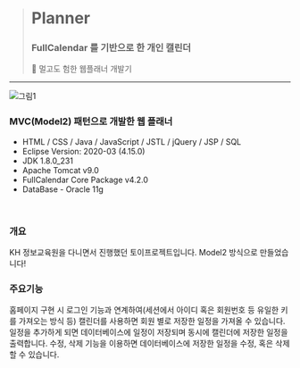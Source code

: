 > # Planner 
>
> ### FullCalendar 를 기반으로 한 개인 캘린더
>
> 📆 멀고도 험한 웹플래너 개발기

-----------

![그림1](https://user-images.githubusercontent.com/28698595/132115265-ae47bc9a-93a3-402c-a587-63a6ac2da215.png)

### MVC(Model2) 패턴으로 개발한 웹 플래너

- HTML / CSS / Java / JavaScript / JSTL / jQuery / JSP / SQL
- Eclipse Version: 2020-03 (4.15.0)
- JDK 1.8.0_231
- Apache Tomcat v9.0
- FullCalendar Core Package v4.2.0
- DataBase - Oracle 11g

<br>

### 개요
KH 정보교육원을 다니면서 진행했던 토이프로젝트입니다.
Model2 방식으로 만들었습니다!

### 주요기능

홈페이지 구현 시 로그인 기능과 연계하여(세션에서 아이디 혹은 회원번호 등 유일한 키를 가져오는 방식 등) 캘린더를 사용하면 회원 별로 저장한 일정을 가져올 수 있습니다. 
일정을 추가하게 되면 데이터베이스에 일정이 저장되며 동시에 캘린더에 저장한 일정을 출력합니다.
수정, 삭제 기능을 이용하면 데이터베이스에 저장한 일정을 수정, 혹은 삭제할 수 있습니다.



